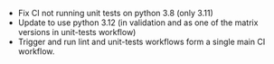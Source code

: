 - Fix CI not running unit tests on python 3.8 (only 3.11)
- Update to use python 3.12 (in validation and as one of the matrix versions in unit-tests workflow)
- Trigger and run lint and unit-tests workflows form a single main CI workflow.
